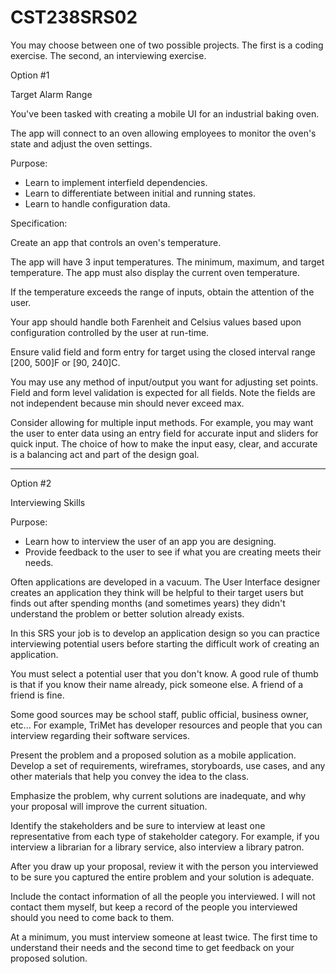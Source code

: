 # CST238SRS02  

You may choose between one of two possible projects. The first is a coding exercise. The second, an interviewing exercise. 


Option #1

Target Alarm Range  

You've been tasked with creating a mobile UI for an industrial baking oven.  

The app will connect to an oven allowing employees to monitor the oven's state and adjust the oven settings.  

Purpose:  
  - Learn to implement interfield dependencies.  
  - Learn to differentiate between initial and running states.  
  - Learn to handle configuration data.  
  
Specification:  

Create an app that controls an oven's temperature.  

The app will have 3 input temperatures. The minimum, maximum, and target temperature.  The app must also display the current oven temperature.  

If the temperature exceeds the range of inputs, obtain the attention of the user.  

Your app should handle both Farenheit and Celsius values based upon configuration controlled by the user at run-time.  

Ensure valid field and form entry for target using the closed interval range [200, 500]F or [90, 240]C.  

You may use any method of input/output you want for adjusting set points.  Field and form level validation is expected for all fields. Note the fields are not independent because min should never exceed max.   

Consider allowing for multiple input methods.  For example, you may want the user to enter data using an entry field for accurate input and sliders for quick input.  The choice of how to make the input easy, clear, and accurate is a balancing act and part of the design goal.  

---

Option #2  

Interviewing Skills  

Purpose:  

- Learn how to interview the user of an app you are designing.  
- Provide feedback to the user to see if what you are creating meets their needs.  

Often applications are developed in a vacuum. The User Interface designer creates an application they think will be helpful to their target users but finds out after spending months (and sometimes years) they didn't understand the problem or better solution already exists.  

In this SRS your job is to develop an application design so you can practice interviewing potential users before starting the difficult work of creating an application.  

You must select a potential user that you don't know. A good rule of thumb is that if you know their name already, pick someone else.  A friend of a friend is fine.  

Some good sources may be school staff, public official, business owner, etc... For example, TriMet has developer resources and people that you can interview regarding their software services.  

Present the problem and a proposed solution as a mobile application. Develop a set of requirements, wireframes, storyboards, use cases, and any other materials that help you convey the idea to the class.  

Emphasize the problem, why current solutions are inadequate, and why your proposal will improve the current situation.  

Identify the stakeholders and be sure to interview at least one representative from each type of stakeholder category.  For example, if you interview a librarian for a library service, also interview a library patron.  

After you draw up your proposal, review it with the person you interviewed to be sure you captured the entire problem and your solution is adequate.  

Include the contact information of all the people you interviewed.  I will not contact them myself, but keep a record of the people you interviewed should you need to come back to them.  

At a minimum, you must interview someone at least twice.  The first time to understand their needs and the second time to get feedback on your proposed solution.  
